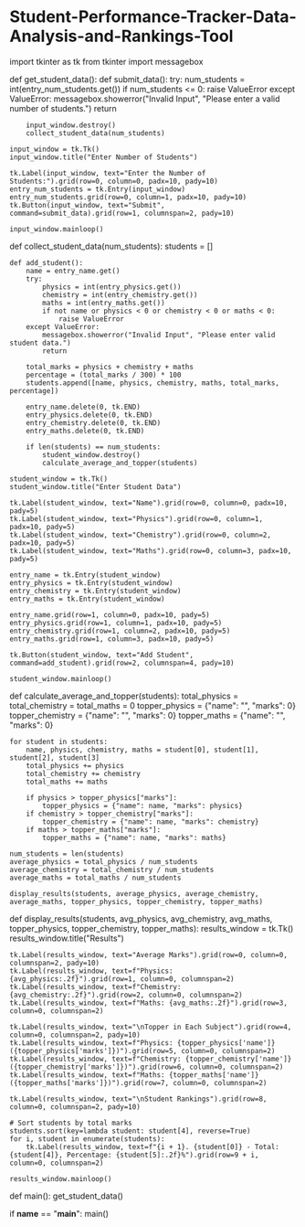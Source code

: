 # Student-Performance-Tracker-Data-Analysis-and-Rankings-Tool
import tkinter as tk
from tkinter import messagebox

def get_student_data():
    def submit_data():
        try:
            num_students = int(entry_num_students.get())
            if num_students <= 0:
                raise ValueError
        except ValueError:
            messagebox.showerror("Invalid Input", "Please enter a valid number of students.")
            return

        input_window.destroy()
        collect_student_data(num_students)

    input_window = tk.Tk()
    input_window.title("Enter Number of Students")

    tk.Label(input_window, text="Enter the Number of Students:").grid(row=0, column=0, padx=10, pady=10)
    entry_num_students = tk.Entry(input_window)
    entry_num_students.grid(row=0, column=1, padx=10, pady=10)
    tk.Button(input_window, text="Submit", command=submit_data).grid(row=1, columnspan=2, pady=10)

    input_window.mainloop()

def collect_student_data(num_students):
    students = []

    def add_student():
        name = entry_name.get()
        try:
            physics = int(entry_physics.get())
            chemistry = int(entry_chemistry.get())
            maths = int(entry_maths.get())
            if not name or physics < 0 or chemistry < 0 or maths < 0:
                raise ValueError
        except ValueError:
            messagebox.showerror("Invalid Input", "Please enter valid student data.")
            return

        total_marks = physics + chemistry + maths
        percentage = (total_marks / 300) * 100
        students.append([name, physics, chemistry, maths, total_marks, percentage])

        entry_name.delete(0, tk.END)
        entry_physics.delete(0, tk.END)
        entry_chemistry.delete(0, tk.END)
        entry_maths.delete(0, tk.END)

        if len(students) == num_students:
            student_window.destroy()
            calculate_average_and_topper(students)

    student_window = tk.Tk()
    student_window.title("Enter Student Data")

    tk.Label(student_window, text="Name").grid(row=0, column=0, padx=10, pady=5)
    tk.Label(student_window, text="Physics").grid(row=0, column=1, padx=10, pady=5)
    tk.Label(student_window, text="Chemistry").grid(row=0, column=2, padx=10, pady=5)
    tk.Label(student_window, text="Maths").grid(row=0, column=3, padx=10, pady=5)

    entry_name = tk.Entry(student_window)
    entry_physics = tk.Entry(student_window)
    entry_chemistry = tk.Entry(student_window)
    entry_maths = tk.Entry(student_window)

    entry_name.grid(row=1, column=0, padx=10, pady=5)
    entry_physics.grid(row=1, column=1, padx=10, pady=5)
    entry_chemistry.grid(row=1, column=2, padx=10, pady=5)
    entry_maths.grid(row=1, column=3, padx=10, pady=5)

    tk.Button(student_window, text="Add Student", command=add_student).grid(row=2, columnspan=4, pady=10)

    student_window.mainloop()

def calculate_average_and_topper(students):
    total_physics = total_chemistry = total_maths = 0
    topper_physics = {"name": "", "marks": 0}
    topper_chemistry = {"name": "", "marks": 0}
    topper_maths = {"name": "", "marks": 0}
    
    for student in students:
        name, physics, chemistry, maths = student[0], student[1], student[2], student[3]
        total_physics += physics
        total_chemistry += chemistry
        total_maths += maths

        if physics > topper_physics["marks"]:
            topper_physics = {"name": name, "marks": physics}
        if chemistry > topper_chemistry["marks"]:
            topper_chemistry = {"name": name, "marks": chemistry}
        if maths > topper_maths["marks"]:
            topper_maths = {"name": name, "marks": maths}
    
    num_students = len(students)
    average_physics = total_physics / num_students
    average_chemistry = total_chemistry / num_students
    average_maths = total_maths / num_students

    display_results(students, average_physics, average_chemistry, average_maths, topper_physics, topper_chemistry, topper_maths)

def display_results(students, avg_physics, avg_chemistry, avg_maths, topper_physics, topper_chemistry, topper_maths):
    results_window = tk.Tk()
    results_window.title("Results")

    tk.Label(results_window, text="Average Marks").grid(row=0, column=0, columnspan=2, pady=10)
    tk.Label(results_window, text=f"Physics: {avg_physics:.2f}").grid(row=1, column=0, columnspan=2)
    tk.Label(results_window, text=f"Chemistry: {avg_chemistry:.2f}").grid(row=2, column=0, columnspan=2)
    tk.Label(results_window, text=f"Maths: {avg_maths:.2f}").grid(row=3, column=0, columnspan=2)

    tk.Label(results_window, text="\nTopper in Each Subject").grid(row=4, column=0, columnspan=2, pady=10)
    tk.Label(results_window, text=f"Physics: {topper_physics['name']} ({topper_physics['marks']})").grid(row=5, column=0, columnspan=2)
    tk.Label(results_window, text=f"Chemistry: {topper_chemistry['name']} ({topper_chemistry['marks']})").grid(row=6, column=0, columnspan=2)
    tk.Label(results_window, text=f"Maths: {topper_maths['name']} ({topper_maths['marks']})").grid(row=7, column=0, columnspan=2)

    tk.Label(results_window, text="\nStudent Rankings").grid(row=8, column=0, columnspan=2, pady=10)

    # Sort students by total marks
    students.sort(key=lambda student: student[4], reverse=True)
    for i, student in enumerate(students):
        tk.Label(results_window, text=f"{i + 1}. {student[0]} - Total: {student[4]}, Percentage: {student[5]:.2f}%").grid(row=9 + i, column=0, columnspan=2)

    results_window.mainloop()

def main():
    get_student_data()

if __name__ == "__main__":
    main()
